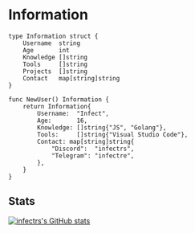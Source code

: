 <h1>Information</h1>

```golang
type Information struct {
	Username  string
	Age       int
	Knowledge []string
	Tools     []string
	Projects  []string
	Contact   map[string]string
}

func NewUser() Information {
	return Information{
		Username:  "Infect",
		Age:       16,
		Knowledge: []string{"JS", "Golang"},
		Tools:     []string{"Visual Studio Code"},
		Contact: map[string]string{
			"Discord":  "infectrs",
			"Telegram": "infectre",
		},
	}
}
```

<h2>Stats</h2>

[![infectrs's GitHub stats](https://github-readme-stats.vercel.app/api?username=infectrs)](https://github.com/anuraghazra/github-readme-stats)
